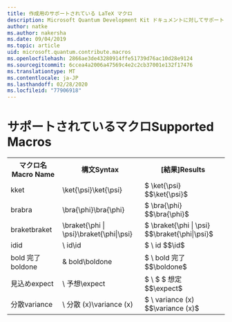 ```yaml
---
title: 作成用のサポートされている LaTeX マクロ
description: Microsoft Quantum Development Kit ドキュメントに対してサポートされている LaTeX マクロの一覧。
author: natke
ms.author: nakersha
ms.date: 09/04/2019
ms.topic: article
uid: microsoft.quantum.contribute.macros
ms.openlocfilehash: 2866ae3de43280914ffe51739d76ac10d28e9124
ms.sourcegitcommit: 6ccea4a2006a47569c4e2c2cb37001e132f17476
ms.translationtype: MT
ms.contentlocale: ja-JP
ms.lasthandoff: 02/28/2020
ms.locfileid: "77906918"
---
```

# <a name="supported-macros"></a><span data-ttu-id="eaa8b-103">サポートされているマクロ</span><span class="sxs-lookup"><span data-stu-id="eaa8b-103">Supported Macros</span></span>

<table>
<tr><th><span data-ttu-id="eaa8b-104">マクロ名</span><span class="sxs-lookup"><span data-stu-id="eaa8b-104">Macro Name</span></span></th><th><span data-ttu-id="eaa8b-105">構文</span><span class="sxs-lookup"><span data-stu-id="eaa8b-105">Syntax</span></span></th><th><span data-ttu-id="eaa8b-106">[結果]</span><span class="sxs-lookup"><span data-stu-id="eaa8b-106">Results</span></span></th></tr>
<tr><td><span data-ttu-id="eaa8b-107">k</span><span class="sxs-lookup"><span data-stu-id="eaa8b-107">ket</span></span></td><td><span data-ttu-id="eaa8b-108">\ket{\psi}</span><span class="sxs-lookup"><span data-stu-id="eaa8b-108">\ket{\psi}</span></span></td><td><span data-ttu-id="eaa8b-109">$ \ket{\psi} $</span><span class="sxs-lookup"><span data-stu-id="eaa8b-109">$\ket{\psi}$</span></span></td></tr>
<tr><td><span data-ttu-id="eaa8b-110">bra</span><span class="sxs-lookup"><span data-stu-id="eaa8b-110">bra</span></span></td><td><span data-ttu-id="eaa8b-111">\bra{\phi}</span><span class="sxs-lookup"><span data-stu-id="eaa8b-111">\bra{\phi}</span></span></td><td><span data-ttu-id="eaa8b-112">$ \bra{\phi} $</span><span class="sxs-lookup"><span data-stu-id="eaa8b-112">$\bra{\phi}$</span></span></td></tr>
<tr><td><span data-ttu-id="eaa8b-113">braket</span><span class="sxs-lookup"><span data-stu-id="eaa8b-113">braket</span></span></td><td><span data-ttu-id="eaa8b-114">\braket{\phi | \psi}</span><span class="sxs-lookup"><span data-stu-id="eaa8b-114">\braket{\phi|\psi}</span></span></td><td><span data-ttu-id="eaa8b-115">$ \braket{\phi | \psi} $</span><span class="sxs-lookup"><span data-stu-id="eaa8b-115">$\braket{\phi|\psi}$</span></span></td></tr>
<tr><td><span data-ttu-id="eaa8b-116">id</span><span class="sxs-lookup"><span data-stu-id="eaa8b-116">id</span></span></td><td><span data-ttu-id="eaa8b-117">\ id</span><span class="sxs-lookup"><span data-stu-id="eaa8b-117">\id</span></span></td><td><span data-ttu-id="eaa8b-118">$ \ id $</span><span class="sxs-lookup"><span data-stu-id="eaa8b-118">$\id$</span></span></td></tr>
<tr><td><span data-ttu-id="eaa8b-119">bold 完了</span><span class="sxs-lookup"><span data-stu-id="eaa8b-119">boldone</span></span></td><td><span data-ttu-id="eaa8b-120">& bold</span><span class="sxs-lookup"><span data-stu-id="eaa8b-120">\boldone</span></span></td><td><span data-ttu-id="eaa8b-121">$ \ bold 完了 $</span><span class="sxs-lookup"><span data-stu-id="eaa8b-121">$\boldone$</span></span></td></tr>
<tr><td><span data-ttu-id="eaa8b-122">見込め</span><span class="sxs-lookup"><span data-stu-id="eaa8b-122">expect</span></span></td><td><span data-ttu-id="eaa8b-123">\ 予想</span><span class="sxs-lookup"><span data-stu-id="eaa8b-123">\expect</span></span></td><td><span data-ttu-id="eaa8b-124">$ \ $ $ 想定 $</span><span class="sxs-lookup"><span data-stu-id="eaa8b-124">$\expect$</span></span></td></tr>
<tr><td><span data-ttu-id="eaa8b-125">分散</span><span class="sxs-lookup"><span data-stu-id="eaa8b-125">variance</span></span></td><td><span data-ttu-id="eaa8b-126">\ 分散 (x)</span><span class="sxs-lookup"><span data-stu-id="eaa8b-126">\variance (x)</span></span></td><td><span data-ttu-id="eaa8b-127">$ \ variance (x) $</span><span class="sxs-lookup"><span data-stu-id="eaa8b-127">$\variance (x)$</span></span></td></tr>
</table>
